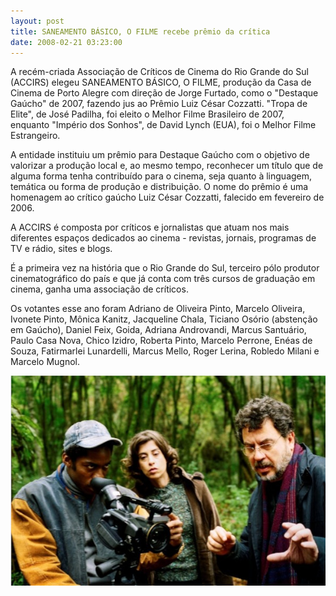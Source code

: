 ```yaml
---
layout: post
title: SANEAMENTO BÁSICO, O FILME recebe prêmio da crítica
date: 2008-02-21 03:23:00
---
```

A recém-criada Associação de Críticos de Cinema do Rio Grande do Sul (ACCIRS) elegeu SANEAMENTO BÁSICO, O FILME, produção da Casa de Cinema de Porto Alegre com direção de Jorge Furtado, como o "Destaque Gaúcho" de 2007, fazendo jus ao Prêmio Luiz César Cozzatti. "Tropa de Elite", de José Padilha, foi eleito o Melhor Filme Brasileiro de 2007, enquanto "Império dos Sonhos", de David Lynch (EUA), foi o Melhor Filme Estrangeiro.

A entidade instituiu um prêmio para Destaque Gaúcho com o objetivo de valorizar a produção local e, ao mesmo tempo, reconhecer um título que de alguma forma tenha contribuído para o cinema, seja quanto à linguagem, temática ou forma de produção e distribuição. O nome do prêmio é uma homenagem ao crítico gaúcho Luiz César Cozzatti, falecido em fevereiro de 2006.

A ACCIRS é composta por críticos e jornalistas que atuam nos mais diferentes espaços dedicados ao cinema - revistas, jornais, programas de TV e rádio, sites e blogs.

É a primeira vez na história que o Rio Grande do Sul, terceiro pólo produtor cinematográfico do país e que já conta com três cursos de graduação em cinema, ganha uma associação de críticos.

Os votantes esse ano foram Adriano de Oliveira Pinto, Marcelo Oliveira, Ivonete Pinto, Mônica Kanitz, Jacqueline Chala, Ticiano Osório (abstenção em Gaúcho), Daniel Feix, Goida, Adriana Androvandi, Marcus Santuário, Paulo Casa Nova, Chico Izidro, Roberta Pinto, Marcelo Perrone, Enéas de Souza, Fatirmarlei Lunardelli, Marcus Mello, Roger Lerina, Robledo Milani e Marcelo Mugnol.

![](/uploads/sbof-jorge.jpg)